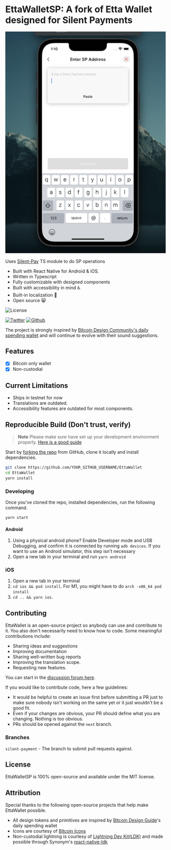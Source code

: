 # EttaWalletSP: A fork of Etta Wallet designed for Silent Payments

![Etta Wallet Preview](./etta-preview.png)

Uses [Silent-Pay](https://github.com/Bitshala-Incubator/silent-pay) TS module to do SP operations

- Built with React Native for Android & iOS.
- Written in Typescript
- Fully customizable with designed components
- Built with accessibility in mind ♿️
- Built-in localization 💬
- Open source 😸

![License](https://img.shields.io/badge/license-MIT-232323.svg?style=flat-square)

<!-- [![Discord](https://img.shields.io/badge/Discord-Join%20the%20chat-5965f2.svg?style=flat-square&logo=discord&logoColor=white)](https://discord.gg/) -->

[![Twitter](https://img.shields.io/badge/Twitter-Follow-00acee.svg?style=flat-square&logo=twitter&logoColor=white)](https://twitter.com/EttaWallet)
[![Github](https://img.shields.io/badge/GitHub-Code-232323.svg?style=flat-square&logo=github&logoColor=white)](https://github.com/EttaWallet/EttaWallet)

The project is strongly inspired by [Bitcoin Design Community's daily spending wallet](https://bitcoin.design/guide/daily-spending-wallet/) and will continue to evolve with their sound suggestions.

## Features

- [x] Bitcoin only wallet
- [x] Non-custodial

## Current Limitations

- Ships in testnet for now
- Translations are outdated.
- Accessibility features are outdated for most components.

## Reproducible Build (**Don't trust, verify**)

> **Note**
> Please make sure have set up your development environment properly. [Here is a good guide](https://reactnative.dev/docs/environment-setup?guide=native)

Start by [forking the repo](https://github.com/EttaWallet/EttaWallet/fork) from GitHub, clone it locally and install dependencies.

```bash
git clone https://github.com/YOUR_GITHUB_USERNAME/EttaWallet
cd EttaWallet
yarn install
```

### Developing

Once you've cloned the repo, installed dependencies, run the following command.

```bash
yarn start
```

#### Android

1. Using a physical android phone? Enable Developer mode and USB Debugging, and confirm it is connected by running `adb devices`. If you want to use an Android simulator, this step isn't necessary
2. Open a new tab in your terminal and run `yarn android`

### iOS

1. Open a new tab in your terminal
2. `cd ios && pod install`. For M1, you might have to do `arch -x86_64 pod install`
3. `cd .. && yarn ios`.

## Contributing

EttaWallet is an open-source project so anybody can use and contribute to it. You also don't necessarily need to know how to code. Some meaningful contributions include:

- Sharing ideas and suggestions
- Improving documentation
- Sharing well-written bug reports
- Improving the translation scope.
- Requesting new features.

You can start in the [discussion forum here](https://github.com/orgs/EttaWallet/discussions).

If you would like to contribute code, here a few guidelines:

- It would be helpful to create an issue first before submitting a PR just to make sure nobody isn't working on the same yet or it just wouldn't be a good fit.
- Even if your changes are obvious, your PR should define what you are changing. Nothing is too obvious.
- PRs should be opened against the `next` branch.

### Branches

`silent-payment` - The branch to submit pull requests against.

## License

EttaWalletSP is 100% open-source and available under the MIT license.

## Attribution

Special thanks to the following open-source projects that help make EttaWallet possible.

- All design tokens and primitives are inspired by [Bitcoin Design Guide](https://bicoin.design/)'s daily spending wallet
- Icons are courtesy of [Bitcoin Icons](https://bitcoinicons.com)
- Non-custodial lightning is courtesy of [Lightning Dev Kit(LDK)](https://lightningdevkit.org) and made possible through Synonym's [react-native-ldk](https://github.com/synonymdev/react-native-ldk)
